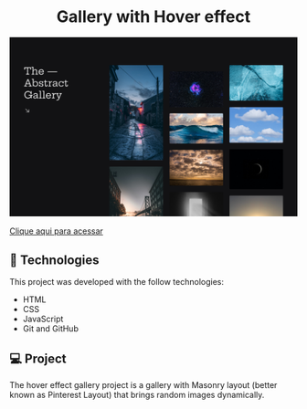 <h1 align="center"> Gallery with Hover effect</h1>

![preview](./.github/preview.png)

[Clique aqui para acessar](https://remng.github.io/gallery/)

## 🚀 Technologies

This project was developed with the follow technologies:

- HTML
- CSS
- JavaScript
- Git and GitHub

## 💻 Project

The hover effect gallery project is a gallery with Masonry layout (better known as Pinterest Layout) that brings random images dynamically.<br>

